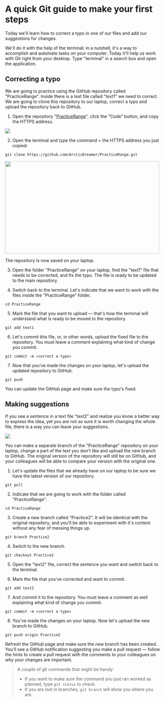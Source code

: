 # A quick Git guide to make your first steps

Today we'll learn how to correct a typo in one of our files and add our suggestions for changes.

We'll do it with the help of the terminal: in a nutshell, it's a way to accomplish and automate tasks on your computer. Today it'll help us work with Git right from your desktop. Type "terminal" in a search box and open the application.


## Correcting a typo
We are going to practice using the GitHub repository called "PracticeRange". Inside there is a text file called "text1" we need to correct. We are going to clone this repository to our laptop, correct a typo and upload the repository back to GitHub.

1. Open the repository "[PracticeRange](https://github.com/ArcticDreamer/PracticeRange)", click the "Code" button, and copy the HTTPS address.

<img src="https://i.ibb.co/n3J7fyD/clone.png">

2. Open the terminal and type the command + the HTTPS address you just copied:

`git clone https://github.com/ArcticDreamer/PracticeRange.git`

<img src="https://i.ibb.co/YyzwwRJ/git-clone.png" width="500" height="300">

The repository is now saved on your laptop.

3. Open the folder "PracticeRange" on your laptop, find the "text1" file that needs to be corrected, and fix the typo. The file is ready to be updated to the main repository.

4. Switch back to the terminal. Let's indicate that we want to work with the files inside the "PracticeRange" folder.

`cd PracticeRange`

5. Mark the file that you want to upload — that's how the terminal will understand what is ready to be moved to the repository.

`git add text1`

6. Let's commit this file, or, in other words, upload the fixed file to the repository. You must leave a comment explaining what kind of change you commit.

`git commit -m «correct a typo»`

7. Now that you've made the changes on your laptop, let's upload the updated repository to GitHub.

`git push`

You can update the GitHub page and make sure the typo's fixed.


## Making suggestions
If you see a sentence in a text file "text2" and realize you know a better way to express the idea, yet you are not so sure it is worth changing the whole file, there is a way you can leave your suggestions.

<img src="https://i.ibb.co/DpQKbzY/text2.png">

You can make a separate branch of the "PracticeRange" repository on your laptop, change a part of the text you don't like and upload the new branch to GitHub. The original version of the repository will still be on GitHub, and your colleagues will be able to compare your version with the original one.

1. Let's update the files that we already have on our laptop to be sure we have the latest version of our repository.

`git pull`

2. Indicate that we are going to work with the folder called "PracticeRange".

`cd PracticeRange`

3. Create a new branch called "Practice2". It will be identical with the original repository, and you'll be able to experiment with it's content without any fear of messing things up.

`git branch Practice2`

4. Switch to the new branch.

`git checkout Practice2`

5. Open the "text2" file, correct the sentence you want and switch back to the terminal.

6. Mark the file that you've corrected and want to commit.

`git add text2`

7. And commit it to the repository. You must leave a comment as well explaining what kind of change you commit.

`git commit -m «correct a typo»`

8. You've made the changes on your laptop. Now let's upload the new branch to GitHub.

`git push origin Practice2`

Refresh the GitHub page and make sure the new branch has been created. You'll see a GitHub notification suggesting you make a pull request — follow the hints to create a pull request with the comments to your colleagues on why your changes are important.


> A couple of git commands that might be handy:
> - If you want to make sure the command you just ran worked as planned, type `git status` to check.
> - If you are lost in branches, `git branch` will show you where you are.

